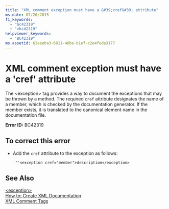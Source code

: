 ```yaml
---
title: "XML comment exception must have a &#39;cref&#39; attribute"
ms.date: 07/20/2015
f1_keywords: 
  - "bc42319"
  - "vbc42319"
helpviewer_keywords: 
  - "BC42319"
ms.assetid: 62eeeba3-6811-48be-b1ef-c2e4feda3177
---
```

# XML comment exception must have a &#39;cref&#39; attribute
The \<exception> tag provides a way to document the exceptions that may be thrown by a method. The required `cref` attribute designates the name of a member, which is checked by the documentation generator. If the member exists, it is translated to the canonical element name in the documentation file.  
  
 **Error ID:** BC42319  
  
## To correct this error  
  
- Add the `cref` attribute to the exception as follows:  
  
  ```  
  '''<exception cref="member">description</exception>  
  ```  
  
## See Also  
 [\<exception>](../../../visual-basic/language-reference/xmldoc/exception.md)  
 [How to: Create XML Documentation](../../../visual-basic/programming-guide/program-structure/how-to-create-xml-documentation.md)  
 [XML Comment Tags](../../../visual-basic/language-reference/xmldoc/recommended-xml-tags-for-documentation-comments.md)

